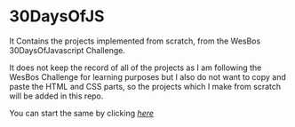 # 30DaysOfJS
It Contains the projects implemented from scratch, from the WesBos 30DaysOfJavascript Challenge.

It does not keep the record of all of the projects as I am following the WesBos Challenge for learning purposes but I also do not want to copy and paste the HTML and CSS parts, so the projects which I make from scratch will be added in this repo.

You can start the same by clicking [*here*](https://javascript30.com/)
